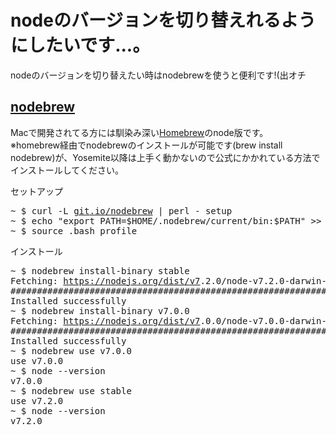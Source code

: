 # nodeのバージョンを切り替えれるようにしたいです...。

<div><p>nodeのバージョンを切り替えたい時はnodebrewを使うと便利です!(出オチ</p><h2><a href="https://github.com/hokaccha/nodebrew" target="_blank">nodebrew</a></h2><p>Macで開発されてる方には馴染み深い<a href="http://brew.sh/index_ja.html" target="_blank">Homebrew</a>のnode版です。<br>※homebrew経由でnodebrewのインストールが可能です(brew install nodebrew)が、Yosemite以降は上手く動かないので公式にかかれている方法でインストールしてください。</p><p>セットアップ</p><pre class="bash hljs">~ $ curl -L <a class="vglnk" href="http://git.io/nodebrew" rel="nofollow"><span>git</span><span>.</span><span>io</span><span>/</span><span>nodebrew</span></a> | perl - setup
~ $ <span class="hljs-built_in">echo</span> <span class="hljs-string">"export PATH=<span class="hljs-variable">$HOME</span>/.nodebrew/current/bin:<span class="hljs-variable">$PATH</span>"</span> &gt;&gt; .bash_profile
~ $ <span class="hljs-built_in">source</span> .bash_profile
</pre><p>インストール</p><pre class="bash hljs">~ $ nodebrew install-binary stable
Fetching: <a class="vglnk" href="https://nodejs.org/dist/v7" rel="nofollow"><span>https</span><span>://</span><span>nodejs</span><span>.</span><span>org</span><span>/</span><span>dist</span><span>/</span><span>v7</span></a>.<span class="hljs-number">2.0</span>/node-v7.<span class="hljs-number">2.0</span>-darwin-x64.tar.gz
<span class="hljs-comment">######################################################################## 100.0%</span>
Installed successfully
~ $ nodebrew install-binary v7.<span class="hljs-number">0.0</span>
Fetching: <a class="vglnk" href="https://nodejs.org/dist/v7" rel="nofollow"><span>https</span><span>://</span><span>nodejs</span><span>.</span><span>org</span><span>/</span><span>dist</span><span>/</span><span>v7</span></a>.<span class="hljs-number">0.0</span>/node-v7.<span class="hljs-number">0.0</span>-darwin-x64.tar.gz
<span class="hljs-comment">######################################################################## 100.0%</span>
Installed successfully
~ $ nodebrew use v7.<span class="hljs-number">0.0</span>
use v7.<span class="hljs-number">0.0</span>
~ $ node --version
v7.<span class="hljs-number">0.0</span>
~ $ nodebrew use stable
use v7.<span class="hljs-number">2.0</span>
~ $ node --version
v7.<span class="hljs-number">2.0</span>
</pre></div>